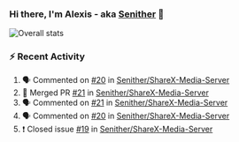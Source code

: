 ### Hi there, I'm Alexis - aka [Senither][website] 👋

![Overall stats](https://github-readme-stats.vercel.app/api?username=senither&theme=cobalt&show_icons=true&count_private=true)

### :zap: Recent Activity

<!--START_SECTION:activity-->
1. 🗣 Commented on [#20](https://github.com/Senither/ShareX-Media-Server/issues/20) in [Senither/ShareX-Media-Server](https://github.com/Senither/ShareX-Media-Server)
2. 🎉 Merged PR [#21](https://github.com/Senither/ShareX-Media-Server/pull/21) in [Senither/ShareX-Media-Server](https://github.com/Senither/ShareX-Media-Server)
3. 🗣 Commented on [#21](https://github.com/Senither/ShareX-Media-Server/issues/21) in [Senither/ShareX-Media-Server](https://github.com/Senither/ShareX-Media-Server)
4. 🗣 Commented on [#20](https://github.com/Senither/ShareX-Media-Server/issues/20) in [Senither/ShareX-Media-Server](https://github.com/Senither/ShareX-Media-Server)
5. ❗️ Closed issue [#19](https://github.com/Senither/ShareX-Media-Server/issues/19) in [Senither/ShareX-Media-Server](https://github.com/Senither/ShareX-Media-Server)
<!--END_SECTION:activity-->

[website]: https://senither.com
